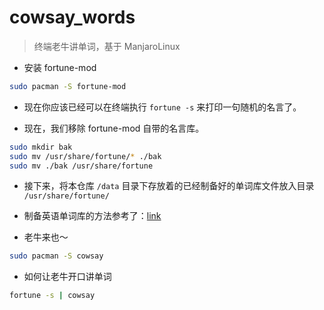 # cowsay_words

> 终端老牛讲单词，基于 ManjaroLinux

- 安装 fortune-mod

```bash
sudo pacman -S fortune-mod
```

- 现在你应该已经可以在终端执行 ```fortune -s``` 来打印一句随机的名言了。

- 现在，我们移除 fortune-mod 自带的名言库。

```bash
sudo mkdir bak
sudo mv /usr/share/fortune/* ./bak
sudo mv ./bak /usr/share/fortune
```

- 接下来，将本仓库 ```/data``` 目录下存放着的已经制备好的单词库文件放入目录 ```/usr/share/fortune/```

- 制备英语单词库的方法参考了：[link](https://www.ruanyifeng.com/blog/2015/04/fortune.html)

- 老牛来也～

```bash
sudo pacman -S cowsay
```

- 如何让老牛开口讲单词

```bash
fortune -s | cowsay
```
